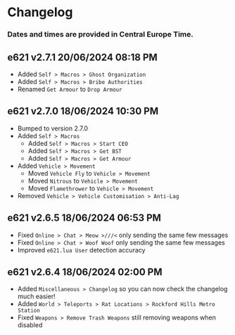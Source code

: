 # Changelog

### Dates and times are provided in Central Europe Time.

## e621 v2.7.1 20/06/2024 08:18 PM

- Added `Self > Macros > Ghost Organization`
- Added `Self > Macros > Bribe Authorities`
- Renamed `Get Armour` to `Drop Armour`

## e621 v2.7.0 18/06/2024 10:30 PM

- Bumped to version 2.7.0
- Added `Self > Macros`
    - Added `Self > Macros > Start CEO`
    - Added `Self > Macros > Get BST`
    - Added `Self > Macros > Get Armour`
- Added `Vehicle > Movement`
    - Moved `Vehicle Fly` to `Vehicle > Movement`
    - Moved `Nitrous` to `Vehicle > Movement`
    - Moved `Flamethrower` to `Vehicle > Movement`
- Removed `Vehicle > Vehicle Customisation > Anti-Lag`

## e621 v2.6.5 18/06/2024 06:53 PM

- Fixed `Online > Chat > Meow >///<` only sending the same few messages
- Fixed `Online > Chat > Woof Woof` only sending the same few messages
- Improved `e621.lua User` detection accuracy

## e621 v2.6.4 18/06/2024 02:00 PM

- Added `Miscellaneous > Changelog` so you can now check the changelog much easier!
- Added `World > Teleports > Rat Locations > Rockford Hills Metro Station`
- Fixed `Weapons > Remove Trash Weapons` still removing weapons when disabled
